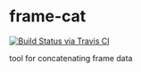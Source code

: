 # frame-cat

[![Build Status via Travis CI](https://travis-ci.org/xhronos/frame-cat.svg?branch=master)](https://travis-ci.org/xhronos/frame-cat)

tool for concatenating frame data
